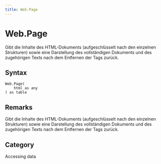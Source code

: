 ```yaml
---
title: Web.Page
---
```


# Web.Page


Gibt die Inhalte des HTML-Dokuments (aufgeschlüsselt nach den einzelnen Strukturen) sowie eine Darstellung des vollständigen Dokuments und des zugehörigen Texts nach dem Entfernen der Tags zurück.


## Syntax

```powerquery
Web.Page(
    html as any
) as table
```


## Remarks

Gibt die Inhalte des HTML-Dokuments (aufgeschlüsselt nach den einzelnen Strukturen) sowie eine Darstellung des vollständigen Dokuments und des zugehörigen Texts nach dem Entfernen der Tags zurück.



## Category
Accessing data
